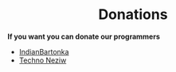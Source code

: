  <div align="center">
 
# Donations
  
</div>

**If you want you can donate our programmers**
* [IndianBartonka](https://paypal.me/IndianPL) </br>
* [Techno Neziw](https://cooming-soon) </br>

